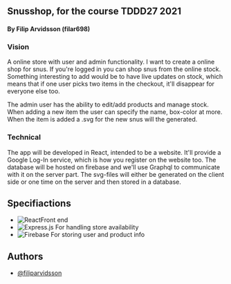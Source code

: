 
## Snusshop, for the course TDDD27 2021
#### By Filip Arvidsson (filar698)
### Vision
A online store with user and admin functionality. I want to create a online shop for snus. If you're logged in you can shop snus from the online stock. Something interesting to add would be to have live updates on stock, which means that if one user picks two items in the checkout, it'll disappear for everyone else too. 

The admin user has the ability to edit/add products and manage stock. When adding a new item the user can specify the name, box-color at more. When the item is added a .svg for the new snus will the generated.

### Technical
The app will be developed in React, intended to be a website. It'll provide a Google Log-In service, which is how you register on the website too. The database will be hosted on firebase and we'll use Graphql to communicate with it on the server part. The svg-files will either be generated on the client side or one time on the server and then stored in a database.

## Specifiactions

- ![React](https://img.shields.io/badge/react-%2320232a.svg?style=for-the-badge&logo=react&logoColor=%2361DAFB)Front end
- ![Express.js](https://img.shields.io/badge/express.js-%23404d59.svg?style=for-the-badge&logo=express&logoColor=%2361DAFB) For handling store availability
- ![Firebase](https://img.shields.io/badge/Firebase-039BE5?style=for-the-badge&logo=Firebase&logoColor=white) For storing user and product info


## Authors

- [@filiparvidsson](https://github.com/filiparvidsson)

